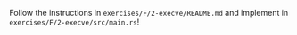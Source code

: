 Follow the instructions in `exercises/F/2-execve/README.md` and implement in `exercises/F/2-execve/src/main.rs`!
